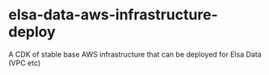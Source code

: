 # elsa-data-aws-infrastructure-deploy
A CDK of stable base AWS infrastructure that can be deployed for Elsa Data (VPC etc)
